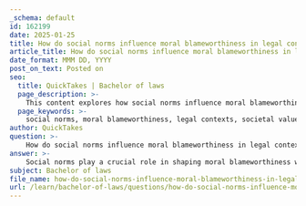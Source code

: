 ```yaml
---
_schema: default
id: 162199
date: 2025-01-25
title: How do social norms influence moral blameworthiness in legal contexts?
article_title: How do social norms influence moral blameworthiness in legal contexts?
date_format: MMM DD, YYYY
post_on_text: Posted on
seo:
  title: QuickTakes | Bachelor of laws
  page_description: >-
    This content explores how social norms influence moral blameworthiness in legal contexts, discussing their impact on legal standards, legislation, perceptions of transgressions, and the interplay between societal values and moral accountability.
  page_keywords: >-
    social norms, moral blameworthiness, legal contexts, societal values, legislation, intuitive processes, judgment of transgressions, cognitive bias, moral responsibility, ethical considerations
author: QuickTakes
question: >-
    How do social norms influence moral blameworthiness in legal contexts?
answer: >-
    Social norms play a crucial role in shaping moral blameworthiness within legal contexts. These norms are the unwritten rules that govern behavior in society, influencing how individuals perceive right and wrong. Here are several ways in which social norms impact moral blameworthiness:\n\n1. **Foundation of Legal Standards**: Certain crimes, such as murder and theft, are categorized as mala in se, meaning they are inherently wrong due to moral considerations. This classification indicates that moral ideas, which are often derived from social norms, significantly shape the content of laws. Laws are designed to reflect societal views on right and wrong, thus establishing a framework for moral blameworthiness (Devlin).\n\n2. **Influence on Legislation**: Laws governing various aspects of life, including sexual conduct and property rights, are often motivated by prevailing moral opinions. This demonstrates that societal values and conventional morality directly inform legislative processes. When laws are enacted based on these norms, individuals are held morally accountable according to the standards that society has established (Devlin).\n\n3. **Intuitive and Deliberative Processes**: The development of moral guidelines is influenced by both intuitive responses and deliberate reasoning. This interplay suggests that societal norms are shaped not only by rational thought but also by emotional experiences and behavioral realities. As a result, how laws are perceived and enacted can vary based on the prevailing social norms, which in turn affects moral blameworthiness (Haidt).\n\n4. **Judgment of Transgressions**: Social norms can influence how individuals judge transgressions. For instance, actions that violate social norms may be perceived as more blameworthy than those that do not, even if the legal implications are the same. This distinction between moral and conventional rules can lead to varying degrees of moral blameworthiness assigned to individuals based on societal expectations (Haidt).\n\n5. **Cognitive and Behavioral Impact**: Social norms can affect cognition and behavior, influencing perception, judgment, and decision-making. For example, individuals may be more likely to assign blame to actions that are widely viewed as immoral within their community, regardless of the legal context. This cognitive bias can lead to a heightened sense of moral blameworthiness for certain behaviors that deviate from social norms (Asch, 1956; Sherif, 1935).\n\n6. **Accountability and Moral Responsibility**: The concept of moral responsibility is often tied to societal expectations. An agent is considered morally accountable for actions that exceed what can be reasonably expected of them, and they deserve blame if their actions are deemed morally wrong. This accountability is influenced by the prevailing social norms that define what is considered acceptable behavior (Mele and Robb, 1998).\n\nIn summary, social norms significantly influence moral blameworthiness in legal contexts by shaping the laws that govern behavior, informing legislative processes, and affecting how individuals perceive and judge actions. Understanding this relationship is essential for comprehending how ethical considerations are integrated into the legal system and societal expectations.
subject: Bachelor of laws
file_name: how-do-social-norms-influence-moral-blameworthiness-in-legal-contexts.md
url: /learn/bachelor-of-laws/questions/how-do-social-norms-influence-moral-blameworthiness-in-legal-contexts
---
```


&nbsp;